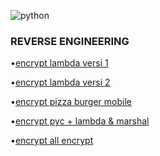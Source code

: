 ![python](https://img.shields.io/badge/-python-grey?style=for-the-badge&logo=python&logoColor=white&labelColor=8E2DE2)


### REVERSE ENGINEERING


•[encrypt lambda versi 1](https://github.com/SYBER404/lambda)

•[encrypt lambda versi 2](https://github.com/SYBER404/enc-lambda)

•[encrypt pizza burger mobile](https://github.com/SYBER404/Encode)

•[encrypt pyc + lambda & marshal](https://github.com/SYBER404/enc-py2-1)

•[encrypt all encrypt ](https://github.com/SYBER404/PYENC)
